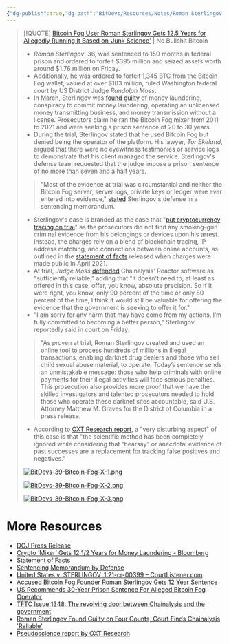 ```yaml
---
{"dg-publish":true,"dg-path":"BitDevs/Resources/Notes/Roman Sterlingov Gets 12.5-Year Sentence in Federal Prison for Allegedly Running Bitcoin Fog Mixing Service.md","permalink":"/bit-devs/resources/notes/roman-sterlingov-gets-12-5-year-sentence-in-federal-prison-for-allegedly-running-bitcoin-fog-mixing-service/","title":"Roman Sterlingov Gets 12.5-Year Sentence in Federal Prison for Allegedly Running Bitcoin Fog Mixing Service","tags":["bitcoin","bitdevs","socratic-39","privacy","regulation","legal"],"noteIcon":"3","created":"2024-11-14T20:53:11.416-10:00","updated":"2024-11-14T21:07:09.429-10:00"}
---
```




> [!QUOTE] [Bitcoin Fog User Roman Sterlingov Gets 12.5 Years for Allegedly Running It Based on 'Junk Science'](https://www.nobsbitcoin.com/bitcoin-fog-user-roman-sterlingov-gets-12-5-years-for-allegedly-running-it-based-on-junk-science/) | No Bullshit Bitcoin
> - _Roman Sterlingov_, 36, was sentenced to 150 months in federal prison and ordered to forfeit $395 million and seized assets worth around $1.76 million on Friday.
> - Additionally, he was ordered to forfeit 1,345 BTC from the Bitcoin Fog wallet, valued at over $103 million, ruled Washington federal court by US District Judge _Randolph Moss_.
> - In March, Sterlingov was [found guilty](https://www.nobsbitcoin.com/roman-sterlingov-found-guilty-on-four-counts/) of money laundering, conspiracy to commit money laundering, operating an unlicensed money transmitting business, and money transmission without a license. Prosecutors claim he ran the Bitcoin Fog mixer from 2011 to 2021 and were seeking a prison sentence of 20 to 30 years.
> - During the trial, Sterlingov stated that he used Bitcoin Fog but denied being the operator of the platform. His lawyer, _Tor Ekeland_, argued that there were no eyewitness testimonies or service logs to demonstrate that his client managed the service. Sterlingov's defense team requested that the judge impose a prison sentence of no more than seven and a half years.
> 
> >"Most of the evidence at trial was circumstantial and neither the Bitcoin Fog server, server logs, private keys or ledger were ever entered into evidence," [stated](https://storage.courtlistener.com/recap/gov.uscourts.dcd.232431/gov.uscourts.dcd.232431.321.0.pdf) Sterlingov's defense in a sentencing memorandum.
> 
> - Sterlingov's case is branded as the case that "[put cryptocurrency tracing on trial](https://www.wired.com/story/bitcoin-fog-roman-sterlingov-blockchain-analysis/)" as the prosecutors did not find any smoking-gun criminal evidence from his belongings or devices upon his arrest. Instead, the charges rely on a blend of blockchain tracing, IP address matching, and connections between online accounts, as outlined in the [statement of facts](https://storage.courtlistener.com/recap/gov.uscourts.dcd.232431/gov.uscourts.dcd.232431.1.1_3.pdf) released when charges were made public in April 2021.
> - At trial, _Judge Moss_ [defended](https://www.courtlistener.com/docket/60633510/281/united-states-v-sterlingov/) Chainalysis' Reactor software as "sufficiently reliable," adding that "it doesn't need to, at least as offered in this case, offer, you know, absolute precision. So if it were right, you know, only 90 percent of the time or only 80 percent of the time, I think it would still be valuable for offering the evidence that the government is seeking to offer it for."
> - "I am sorry for any harm that may have come from my actions. I’m fully committed to becoming a better person," Sterlingov reportedly said in court on Friday.
> 
> > "As proven at trial, Roman Sterlingov created and used an online tool to process hundreds of millions in illegal transactions, enabling darknet drug dealers and those who sell child sexual abuse material, to operate. Today’s sentence sends an unmistakable message: those who help criminals with online payments for their illegal activities will face serious penalties. This prosecution also provides more proof that we have the skilled investigators and talented prosecutors needed to hold those who operate these darknet sites accountable, said U.S. Attorney Matthew M. Graves for the District of Columbia in a press release.
> 
> - According to [OXT Research report](https://archive.ph/lzVXd), a "very disturbing aspect" of this case is that "the scientific method has been completely ignored while considering that “hearsay” or anecdotal evidence of past successes are a replacement for tracking false positives and negatives."
> 
> [![BitDevs-39-Bitcoin-Fog-X-1.png](/img/user/para/artifacts/BitDevs-39-Bitcoin-Fog-X-1.png)](https://xcancel.com/LaurentMT/status/1855560311689920916)
> 
> [![BitDevs-39-Bitcoin-Fog-X-2.png](/img/user/para/artifacts/BitDevs-39-Bitcoin-Fog-X-2.png)](https://xcancel.com/L0laL33tz/status/1855023768307220950)
> 
> [![BitDevs-39-Bitcoin-Fog-X-3.png](/img/user/para/artifacts/BitDevs-39-Bitcoin-Fog-X-3.png)](https://xcancel.com/mikehassard/status/1855109609507156027)

# More Resources
- [DOJ Press Release](https://www.justice.gov/opa/pr/bitcoin-fog-operator-sentenced-money-laundering-conspiracy)
- [Crypto ‘Mixer’ Gets 12 1/2 Years for Money Laundering - Bloomberg](https://www.bloomberg.com/news/articles/2024-11-08/crypto-mixer-gets-150-months-for-bitcoin-fog-money-laundering)
- [Statement of Facts](https://storage.courtlistener.com/recap/gov.uscourts.dcd.232431/gov.uscourts.dcd.232431.1.1_3.pdf)
- [Sentencing Memorandum by Defense](https://storage.courtlistener.com/recap/gov.uscourts.dcd.232431/gov.uscourts.dcd.232431.321.0.pdf)
- [United States v. STERLINGOV, 1:21-cr-00399 – CourtListener.com](https://www.courtlistener.com/docket/59988850/united-states-v-sterlingov/)
- [Accused Bitcoin Fog Founder Roman Sterlingov Gets 12 Year Sentence](https://bitcoinnews.com/legal/bitcoin-fog-founder-12-years-prison/)
- [US Recommends 30-Year Prison Sentence For Alleged Bitcoin Fog Operator](https://www.therage.co/bitcoin-fog-sentencing/)
- [TFTC Issue 1348: The revolving door between Chainalysis and the government](https://www.tftc.io/issue-1348/)
- [Roman Sterlingov Found Guilty on Four Counts, Court Finds Chainalysis 'Reliable'](https://www.nobsbitcoin.com/roman-sterlingov-found-guilty-on-four-counts/)
- [Pseudoscience report by OXT Research](https://archive.ph/lzVXd)

